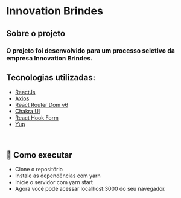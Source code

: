 <h1> Innovation Brindes </h1>

## Sobre o projeto
<h3> O projeto foi desenvolvido para um processo seletivo da empresa Innovation Brindes. </h3>

<h2> Tecnologias utilizadas: </h2> 

- <a href="https://pt-br.reactjs.org"> ReactJs </a>
- <a href="https://axios-http.com/"> Axios </a>
- <a href="https://reactrouter.com/docs/en/v6"> React Router Dom v6 </a>
- <a href="https://chakra-ui.com"> Chakra UI </a>
- <a href="https://react-hook-form.com"> React Hook Form </a>
- <a href="https://github.com/jquense/yup"> Yup </a>


<br>

## 🚀 Como executar

- Clone o repositório
- Instale as dependências com yarn
- Inicie o servidor com yarn start
- Agora você pode acessar localhost:3000 do seu navegador.
